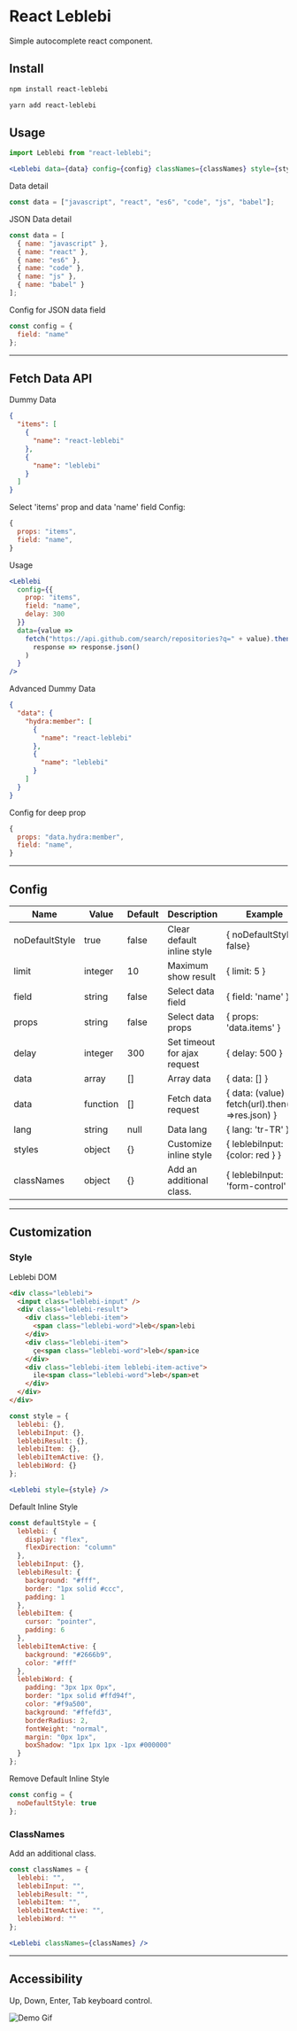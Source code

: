 # React Leblebi

Simple autocomplete react component.

## Install

```sh
npm install react-leblebi
```

```sh
yarn add react-leblebi
```

## Usage

```js
import Leblebi from "react-leblebi";
```

```jsx
<Leblebi data={data} config={config} classNames={classNames} style={style} />
```

Data detail

```js
const data = ["javascript", "react", "es6", "code", "js", "babel"];
```

JSON Data detail

```js
const data = [
  { name: "javascript" },
  { name: "react" },
  { name: "es6" },
  { name: "code" },
  { name: "js" },
  { name: "babel" }
];
```

Config for JSON data field

```js
const config = {
  field: "name"
};
```

---

## Fetch Data API

Dummy Data

```json
{
  "items": [
    {
      "name": "react-leblebi"
    },
    {
      "name": "leblebi"
    }
  ]
}
```

Select 'items' prop and data 'name' field Config:

```js
{
  props: "items",
  field: "name",
}
```

Usage

```jsx
<Leblebi
  config={{
    prop: "items",
    field: "name",
    delay: 300
  }}
  data={value =>
    fetch("https://api.github.com/search/repositories?q=" + value).then(
      response => response.json()
    )
  }
/>
```

Advanced Dummy Data

```json
{
  "data": {
    "hydra:member": [
      {
        "name": "react-leblebi"
      },
      {
        "name": "leblebi"
      }
    ]
  }
}
```

Config for deep prop

```js
{
  props: "data.hydra:member",
  field: "name",
}
```

---

## Config

| Name           | Value    | Default | Description                  | Example                                              |
| -------------- | -------- | ------- | ---------------------------- | ---------------------------------------------------- |
| noDefaultStyle | true     | false   | Clear default inline style   | { noDefaultStyle: false}                             |
| limit          | integer  | 10      | Maximum show result          | { limit: 5 }                                         |
| field          | string   | false   | Select data field            | { field: 'name' }                                    |
| props          | string   | false   | Select data props            | { props: 'data.items' }                              |
| delay          | integer  | 300     | Set timeout for ajax request | { delay: 500 }                                       |
| data           | array    | []      | Array data                   | { data: [] }                                         |
| data           | function | []      | Fetch data request           | { data: (value) => fetch(url).then(res =>res.json) } |
| lang           | string   | null    | Data lang                    | { lang: 'tr-TR' }                                    |
| styles         | object   | {}      | Customize inline style       | { leblebiInput: {color: red } }                      |
| classNames     | object   | {}      | Add an additional class.     | { leblebiInput: 'form-control' }                     |

---

## Customization

### Style

Leblebi DOM

```html
<div class="leblebi">
  <input class="leblebi-input" />
  <div class="leblebi-result">
    <div class="leblebi-item">
      <span class="leblebi-word">leb</span>lebi
    </div>
    <div class="leblebi-item">
      çe<span class="leblebi-word">leb</span>ice
    </div>
    <div class="leblebi-item leblebi-item-active">
      ile<span class="leblebi-word">leb</span>et
    </div>
  </div>
</div>
```

```js
const style = {
  leblebi: {},
  leblebiInput: {},
  leblebiResult: {},
  leblebiItem: {},
  leblebiItemActive: {},
  leblebiWord: {}
};
```

```jsx
<Leblebi style={style} />
```

Default Inline Style

```js
const defaultStyle = {
  leblebi: {
    display: "flex",
    flexDirection: "column"
  },
  leblebiInput: {},
  leblebiResult: {
    background: "#fff",
    border: "1px solid #ccc",
    padding: 1
  },
  leblebiItem: {
    cursor: "pointer",
    padding: 6
  },
  leblebiItemActive: {
    background: "#2666b9",
    color: "#fff"
  },
  leblebiWord: {
    padding: "3px 1px 0px",
    border: "1px solid #ffd94f",
    color: "#f9a500",
    background: "#ffefd3",
    borderRadius: 2,
    fontWeight: "normal",
    margin: "0px 1px",
    boxShadow: "1px 1px 1px -1px #000000"
  }
};
```

Remove Default Inline Style

```js
const config = {
  noDefaultStyle: true
};
```

### ClassNames

Add an additional class.

```js
const classNames = {
  leblebi: "",
  leblebiInput: "",
  leblebiResult: "",
  leblebiItem: "",
  leblebiItemActive: "",
  leblebiWord: ""
};
```

```jsx
<Leblebi classNames={classNames} />
```

---

## Accessibility

Up, Down, Enter, Tab keyboard control.

![Demo Gif](https://github.com/aykutkardas/leblebi.js/raw/master/preview2.gif)
